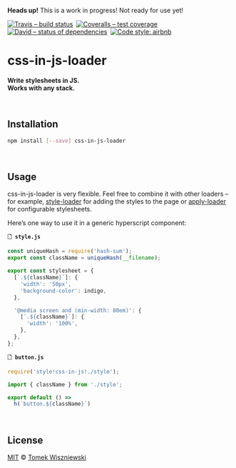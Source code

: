 **Heads up!** This is a work in progress! Not ready for use yet!

[![Travis – build status
](https://img.shields.io/travis/tomekwi/css-in-js-loader/master.svg?style=flat-square
)](https://travis-ci.org/tomekwi/css-in-js-loader
) [![Coveralls – test coverage
](https://img.shields.io/coveralls/tomekwi/css-in-js-loader.svg?style=flat-square
)](https://coveralls.io/r/tomekwi/css-in-js-loader
) [![David – status of dependencies
](https://img.shields.io/david/tomekwi/css-in-js-loader.svg?style=flat-square
)](https://david-dm.org/tomekwi/css-in-js-loader
) [![Code style: airbnb
](https://img.shields.io/badge/code%20style-airbnb-777777.svg?style=flat-square
)](https://github.com/airbnb/javascript
)




# css-in-js-loader

**Write stylesheets in JS.  
Works with any stack.**




<a                                                 id="/installation"></a>&nbsp;

## Installation

```sh
npm install [--save] css-in-js-loader
```




<a                                                        id="/usage"></a>&nbsp;

## Usage

css-in-js-loader is very flexible. Feel free to combine it with other loaders – for example, [style-loader](https://github.com/webpack/style-loader) for adding the styles to the page or [apply-loader](https://github.com/mogelbrod/apply-loader) for configurable stylesheets.

Here’s one way to use it in a generic hyperscript component:

**`🗋 style.js`**

```js
const uniqueHash = require('hash-sum');
export const className = uniqueHash(__filename);

export const stylesheet = {
  [`.${className}`]: {
    'width': '50px',
    'background-color': indigo,
  },

  '@media screen and (min-width: 80em)': {
    [`.${className}`]: {
      'width': '100%',
    },
  },
};
```

**`🗋 button.js`**

```js
require('style!css-in-js!./style');

import { className } from './style';

export default () =>
  h(`button.${className}`)
```




<a                                                      id="/license"></a>&nbsp;

## License

[MIT](./License.md) © [Tomek Wiszniewski](https://github.com/tomekwi)
